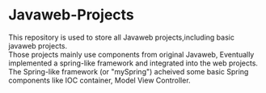 # Javaweb-Projects
This repository is used to store all Javaweb projects,including basic javaweb projects.<br>
Those projects mainly use components from original Javaweb, Eventually implemented a spring-like framework and integrated into the web projects. <br>
The Spring-like framework (or "mySpring") acheived some basic Spring components like IOC container, Model View Controller.
